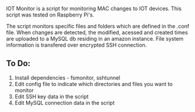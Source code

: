 IOT Monitor is a script for monitoring MAC changes to IOT devices. This script was tested on Raspberry Pi's.

The script monitors specific files and folders which are defined in the .conf file. When changes are detected, the modified, acessed
and created times are uploaded to a MySQL db residing in an amazon instance. File system information is transfered over encrypted SSH
connection. 

To Do:
-----

1. Install dependencies - fsmonitor, sshtunnel
2. Edit config file to indicate which directories and files you want to monitor
3. Edit SSH key data in the script
4. Edit MySQL connection data in the script
